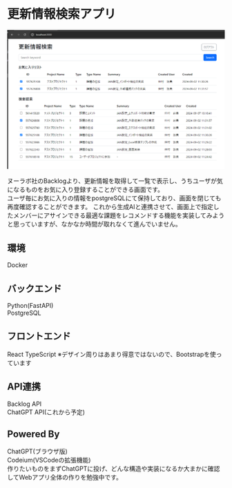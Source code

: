 # 更新情報検索アプリ  

![メイン画面イメージ](image.png)  
  
ヌーラボ社のBacklogより、更新情報を取得して一覧で表示し、うちユーザが気になるものをお気に入り登録することができる画面です。  
ユーザ毎にお気に入りの情報をpostgreSQLにて保持しており、画面を閉じても再度確認することができます。
これから生成AIと連携させて、画面上で指定したメンバーにアサインできる最適な課題をレコメンドする機能を実装してみようと思っていますが、なかなか時間が取れなくて進んでいません。

## 環境  

Docker

## バックエンド  

Python(FastAPI)  
PostgreSQL  

## フロントエンド  

React
TypeScript
※デザイン周りはあまり得意ではないので、Bootstrapを使っています  

## API連携  

Backlog API  
ChatGPT API(これから予定)  
  
## Powered By  

ChatGPT(ブラウザ版)  
Codeium(VSCodeの拡張機能)  
作りたいものをまずChatGPTに投げ、どんな構造や実装になるか大まかに確認してWebアプリ全体の作りを勉強中です。  
